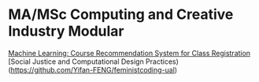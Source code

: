 # MA/MSc Computing and Creative Industry Modular


[Machine Learning: Course Recommendation System for Class Registration](https://github.com/Yifan-FENG/personalization-ual)
[Social Justice and Computational Design Practices)(https://github.com/Yifan-FENG/feministcoding-ual)
